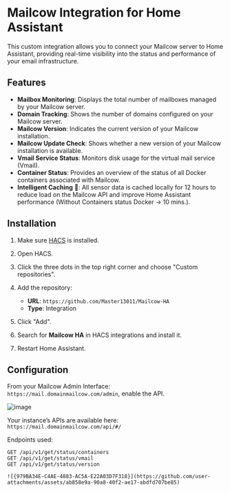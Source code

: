 # Mailcow Integration for Home Assistant

This custom integration allows you to connect your Mailcow server to Home Assistant, providing real-time visibility into the status and performance of your email infrastructure.

## Features

- **Mailbox Monitoring**: Displays the total number of mailboxes managed by your Mailcow server.  
- **Domain Tracking**: Shows the number of domains configured on your Mailcow server.  
- **Mailcow Version**: Indicates the current version of your Mailcow installation.  
- **Mailcow Update Check**: Shows whether a new version of your Mailcow installation is available.  
- **Vmail Service Status**: Monitors disk usage for the virtual mail service (Vmail).  
- **Container Status**: Provides an overview of the status of all Docker containers associated with Mailcow.
- **Intelligent Caching** 🧠: All sensor data is cached locally for 12 hours to reduce load on the Mailcow API and improve Home Assistant performance (Without Containers status Docker -> 10 mins.).

## Installation

1. Make sure [HACS](https://hacs.xyz) is installed.

2. Open HACS.

3. Click the three dots in the top right corner and choose "Custom repositories".

4. Add the repository:  
   - **URL**: `https://github.com/Master13011/Mailcow-HA`  
   - **Type**: Integration

5. Click "Add".

6. Search for **Mailcow HA** in HACS integrations and install it.

7. Restart Home Assistant.

## Configuration

From your Mailcow Admin Interface:  
`https://mail.domainmailcow.com/admin`, enable the API.

![image](https://github.com/user-attachments/assets/a15a9ce1-fb76-493c-b969-4e1643cdcdfc)

Your instance’s APIs are available here:  
`https://mail.domainmailcow.com/api/#/`

Endpoints used:

```http
GET /api/v1/get/status/containers  
GET /api/v1/get/status/vmail  
GET /api/v1/get/status/version

![{979BA34E-C4AE-4883-AC5A-E22A03D7F318}](https://github.com/user-attachments/assets/ab858e9a-90a8-40f2-ae17-abdfd707be85)
